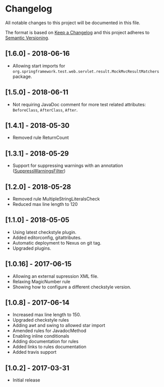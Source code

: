 # Changelog
All notable changes to this project will be documented in this file.

The format is based on [Keep a Changelog](http://keepachangelog.com/en/1.0.0/)
and this project adheres to [Semantic Versioning](http://semver.org/spec/v2.0.0.html).

## [1.6.0] - 2018-06-16

- Allowing start imports for `org.springframework.test.web.servlet.result.MockMvcResultMatchers` package.

## [1.5.0] - 2018-06-11

- Not requiring JavaDoc comment for more test related attributes: `BeforeClass`,
  `AfterClass`, `After`.

## [1.4.1] - 2018-05-30

- Removed rule ReturnCount

## [1.3.1] - 2018-05-29

- Support for suppressing warnings with an annotation
  ([SuppressWarningsFilter](http://checkstyle.sourceforge.net/config_filters.html#SuppressWarningsFilter))

## [1.2.0] - 2018-05-28

- Removed rule MultipleStringLiteralsCheck
- Reduced max line length to 120

## [1.1.0] - 2018-05-05

- Using latest checkstyle plugin.
- Added editorconfig, gitattributes.
- Automatic deployment to Nexus on git tag.
- Upgraded plugins.

## [1.0.16] - 2017-06-15

- Allowing an external supression XML file.
- Relaxing MagicNumber rule
- Showing how to configure a different checkstyle version.

## [1.0.8] - 2017-06-14

- Increased max line length to 150.
- Upgraded checkstyle rules
- Adding awt and swing to allowed star import
- Amended rules for JavadocMethod
- Enabling inline conditionals
- Adding documentation for rules
- Added links to rules documentation
- Added  travis support

## [1.0.2] - 2017-03-31

- Initial release
